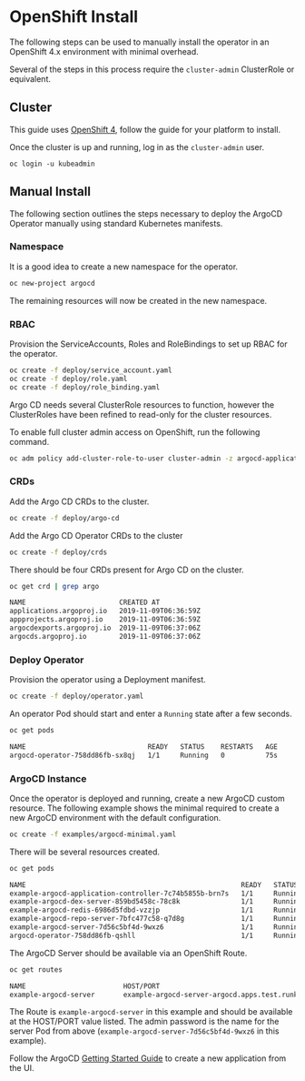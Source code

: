 # OpenShift Install

The following steps can be used to manually install the operator in an OpenShift 4.x environment with minimal overhead.

Several of the steps in this process require the `cluster-admin` ClusterRole or equivalent.

## Cluster

This guide uses [OpenShift 4](https://try.openshift.com/), follow the 
guide for your platform to install. 

Once the cluster is up and running, log in as the `cluster-admin` user.

```
oc login -u kubeadmin
```

## Manual Install

The following section outlines the steps necessary to deploy the ArgoCD Operator manually using standard Kubernetes manifests.

### Namespace

It is a good idea to create a new namespace for the operator.

```bash
oc new-project argocd
```

The remaining resources will now be created in the new namespace.

### RBAC

Provision the ServiceAccounts, Roles and RoleBindings to set up RBAC for the operator.

```bash
oc create -f deploy/service_account.yaml
oc create -f deploy/role.yaml
oc create -f deploy/role_binding.yaml
```

Argo CD needs several ClusterRole resources to function, however the ClusterRoles have been refined to read-only for the cluster resources.

To enable full cluster admin access on OpenShift, run the following command.

``` bash
oc adm policy add-cluster-role-to-user cluster-admin -z argocd-application-controller -n argocd
```

### CRDs

Add the Argo CD CRDs to the cluster.

```bash
oc create -f deploy/argo-cd
```

Add the Argo CD Operator CRDs to the cluster

```bash
oc create -f deploy/crds
```

There should be four CRDs present for Argo CD on the cluster.

```bash
oc get crd | grep argo
```

```bash
NAME                       CREATED AT
applications.argoproj.io   2019-11-09T06:36:59Z
appprojects.argoproj.io    2019-11-09T06:36:59Z
argocdexports.argoproj.io  2019-11-09T06:37:06Z
argocds.argoproj.io        2019-11-09T06:37:06Z
```

### Deploy Operator

Provision the operator using a Deployment manifest.

```bash
oc create -f deploy/operator.yaml
```

An operator Pod should start and enter a `Running` state after a few seconds.

```bash
oc get pods
```

```bash
NAME                              READY   STATUS    RESTARTS   AGE
argocd-operator-758dd86fb-sx8qj   1/1     Running   0          75s
```

### ArgoCD Instance

Once the operator is deployed and running, create a new ArgoCD custom resource.
The following example shows the minimal required to create a new ArgoCD
environment with the default configuration.

```bash
oc create -f examples/argocd-minimal.yaml
```

There will be several resources created.

```bash
oc get pods
```
```bash
NAME                                                     READY   STATUS    RESTARTS   AGE
example-argocd-application-controller-7c74b5855b-brn7s   1/1     Running   0          29s
example-argocd-dex-server-859bd5458c-78c8k               1/1     Running   0          29s
example-argocd-redis-6986d5fdbd-vzzjp                    1/1     Running   0          29s
example-argocd-repo-server-7bfc477c58-q7d8g              1/1     Running   0          29s
example-argocd-server-7d56c5bf4d-9wxz6                   1/1     Running   0          29s
argocd-operator-758dd86fb-qshll                          1/1     Running   0          51s
```

The ArgoCD Server should be available via an OpenShift Route.

```bash
oc get routes
```

```bash
NAME                        HOST/PORT                                               PATH   SERVICES                 PORT   TERMINATION     WILDCARD
example-argocd-server       example-argocd-server-argocd.apps.test.runk8s.com              example-argocd-server    http   edge/Redirect   None
```

The Route is `example-argocd-server` in this example and should be available at the HOST/PORT value listed. The admin 
password is the name for the server Pod from above (`example-argocd-server-7d56c5bf4d-9wxz6` in this example).

Follow the ArgoCD [Getting Started Guide](https://argoproj.github.io/argo-cd/getting_started/#creating-apps-via-ui) to 
create a new application from the UI.
